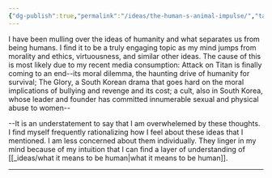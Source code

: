 ```yaml
---
{"dg-publish":true,"permalink":"/ideas/the-human-s-animal-impulse/","tags":["thoughts","dump","life"],"created":"2024-09-22T06:59:18.039+08:00","updated":"2024-12-17T17:59:02.353+08:00"}
---
```



I have been mulling over the ideas of humanity and what separates us from being humans. I find it to be a truly engaging topic as my mind jumps from morality and ethics, virtuousness, and similar other ideas. The cause of this is most likely due to my recent media consumption: Attack on Titan is finally coming to an end--its moral dilemma, the haunting drive of humanity for survival; The Glory, a South Korean drama that goes hard on the moral implications of bullying and revenge and its cost; a cult, also in South Korea, whose leader and founder has committed innumerable sexual and physical abuse to women--

--It is an understatement to say that I am overwhelemed by these thoughts. I find myself frequently rationalizing how I feel about these ideas that I mentioned. I am less concerned about them individually. They linger in my mind because of my intuition that I can find a layer of understanding of [[_ideas/what it means to be human\|what it means to be human]].

---

